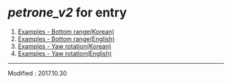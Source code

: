 
# *petrone_v2* for entry

 1. [Examples - Bottom range(Korean)](./examples_01_bottom_range_korean/)
 2. [Examples - Bottom range(English)](./examples_01_bottom_range_english/)
 3. [Examples - Yaw rotation(Korean)](./examples_02_yaw_rotation_korean/)
 4. [Examples - Yaw rotation(English)](./examples_02_yaw_rotation_english/)



---

Modified : 2017.10.30
